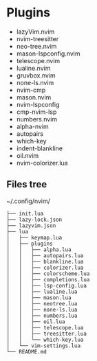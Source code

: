 # Plugins
- lazyVim.nvim
- nvim-treesitter
- neo-tree.nvim
- mason-lspconfig.nvim
- telescope.nvim
- lualine.nvim
- gruvbox.nvim
- none-ls.nvim
- nvim-cmp
- mason.nvim
- nvim-lspconfig
- cmp-nvim-lsp
- numbers.nvim
- alpha-nvim
- autopairs
- which-key
- indent-blankline
- oil.nvim
- nvim-colorizer.lua

## Files tree 
~/.config/nvim/
```
├── init.lua
├── lazy-lock.json
├── lazyvim.json
├── lua
│   ├── keymap.lua
│   ├── plugins
│   │   ├── alpha.lua
│   │   ├── autopairs.lua
│   │   ├── blankline.lua
│   │   ├── colorizer.lua
│   │   ├── colorscheme.lua
│   │   ├── completions.lua
│   │   ├── lsp-config.lua
│   │   ├── lualine.lua
│   │   ├── mason.lua
│   │   ├── neotree.lua
│   │   ├── none-ls.lua
│   │   ├── numbers.lua
│   │   ├── oil.lua
│   │   ├── telescope.lua
│   │   ├── treesitter.lua
│   │   └── which-key.lua
│   └── vim-settings.lua
└── README.md
```